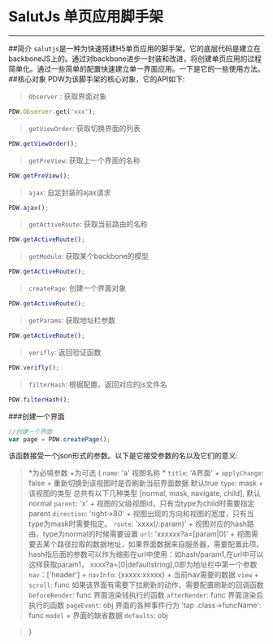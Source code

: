 # SalutJs 单页应用脚手架
---
##简介
`salutjs`是一种为快速搭建H5单页应用的脚手架。它的底层代码是建立在backboneJS上的。通过对backbone进步一封装和改进，将创建单页应用的过程简单化。通过一些简单的配置快速建立单一界面应用。一下是它的一些使用方法。
##核心对象
PDW为该脚手架的核心对象，它的API如下:
>`Observer` : 获取界面对象
```javascript
PDW.Observer.get('xxx');
```

>`getViewOrder`: 获取切换界面的列表
```javascript
PDW.getViewOrder();
```

>`getPreView`: 获取上一个界面的名称
```javascript
PDW.getPreView();
```

>`ajax`: 自定封装的ajax请求
```javascript
PDW.ajax();
```

>`getActiveRoute`: 获取当前路由的名称
```javascript
PDW.getActiveRoute();
```

>`getModule`: 获取某个backbone的模型
```javascript
PDW.getActiveRoute();
```

>`createPage`: 创建一个界面对象
```javascript
PDW.getActiveRoute();
```

>`getParams`: 获取地址栏参数
```javascript
PDW.getActiveRoute();
```

>`verifly`: 返回验证函数
```javascript
PDW.verifly();
```

>`filterHash`: 根据配置，返回对应的js文件名
```javascript
PDW.filterHash();
```

###创建一个界面
```javascript
//创建一个界面
var page = PDW.createPage(); 
```
该函数接受一个json形式的参数。以下是它接受参数的名以及它们的意义:
>*为必填参数   +为可选
>{
`name`: 'a' 视图名称 *
`title`: 'A界面' +
`applyChange`: false + 重新切换到该视图时是否刷新当前界面数据 默认true
`type`: mask + 该视图的类型 总共有以下几种类型 [normal, mask, navigate, child], 默认normal
`parent`: 'x' + 视图的父级视图id，只有当type为child时需要指定parent 
`direction`: 'right->80' + 视图出现的方向和视图的宽度，只有当type为mask时需要指定。
`route`: 'xxxx(/:param)' + 视图对应的hash路由，type为normal的时候需要设置 
`url`: 'xxxxxx?a=[param|0]' + 视图需要去某个路径拉取的数据地址，如果界面数据来自服务器，需要配置此项。hash指后面的参数可以作为缩影在url中使用：如hash/param1,在url中可以这样获取param1， xxxx?a=[0|defaultstring],0即为地址栏中第一个参数
`nav`：['header'] +
`navInfo`: {xxxxx:xxxxx} + 当前nav需要的数据
`view` +
`scroll`: func 如果该界面有需要下拉刷新的动作，需要配置刷新的回调函数
`beforeRender`: func 界面渲染钱执行的函数
`afterRender`: func 界面渲染后执行的函数
`pageEvent`: obj 界面的各种事件行为
    'tap .class->funcName': func 
`model` + 界面的缺省数据
`defaults`: obj

>}




